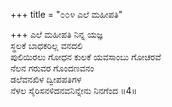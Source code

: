 +++
title = "೦೦೪ ಎಲೆ ಮಹೀಪತಿ"

+++
ಎಲೆ ಮಹೀಪತಿ ನಿನ್ನ ಯಜ್ಞ  
ಸ್ಥಲಕೆ ಬಾಧಕರಿಲ್ಲ ವನದಲಿ  
ಪುಲಿಯಿರಲು ಗೋಧನ ಕುಲಕೆ ಯವಸಾಂಬು ಗೋಚರವೆ  
ನೆಲನ ಗರುವರ ಗೊಂದಣವನಂ  
ಡಲೆವನಖಿಳ ದ್ವೀಪಪತಿಗಳ  
ನೆಳಲ ಸೈರಿಸನಳಿದನವನಿನ್ನೇನು ನಿನಗೆಂದ      ॥4॥